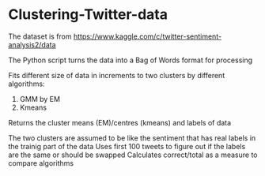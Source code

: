 # Clustering-Twitter-data

The dataset is from https://www.kaggle.com/c/twitter-sentiment-analysis2/data

The Python script turns the data into a Bag of Words format for processing

Fits different size of data in increments to two clusters by different algorithms:
1) GMM by EM
2) Kmeans

Returns the cluster means (EM)/centres (kmeans) and labels of data 

The two clusters are assumed to be like the sentiment that has real labels in the trainig part of the data
Uses first 100 tweets to figure out if the labels are the same or should be swapped
Calculates correct/total as a measure to compare algorithms

